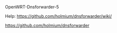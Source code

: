 OpenWRT-Dnsforwarder-5


Help: https://github.com/holmium/dnsforwarder/wiki/

https://github.com/holmium/dnsforwarder
